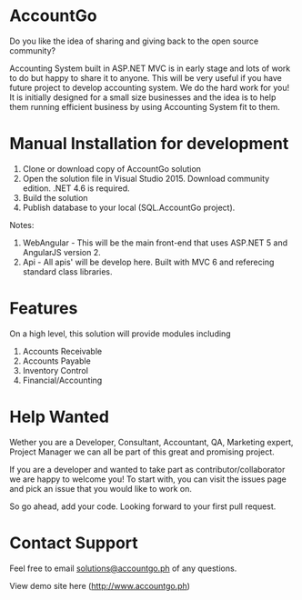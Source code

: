 # AccountGo

Do you like the idea of sharing and giving back to the open source community?

Accounting System built in ASP.NET MVC is in early stage and lots of work to do but happy to share it to anyone. This will be very useful if you have future project to develop accounting system. We do the hard work for you!
It is initially designed for a small size businesses and the idea is to help them running efficient business by using Accounting System fit to them.

# Manual Installation for development

1. Clone or download copy of AccountGo solution
2. Open the solution file in Visual Studio 2015. Download community edition. .NET 4.6 is required.
3. Build the solution
4. Publish database to your local (SQL.AccountGo project).

Notes: 
1. WebAngular - This will be the main front-end that uses ASP.NET 5 and AngularJS version 2.
2. Api - All apis' will be develop here. Built with MVC 6 and referecing standard class libraries.

# Features

On a high level, this solution will provide modules including

1. Accounts Receivable
2. Accounts Payable
3. Inventory Control
4. Financial/Accounting

# Help Wanted

Wether you are a Developer, Consultant, Accountant, QA, Marketing expert, Project Manager we can all be part of this great and promising project.

If you are a developer and wanted to take part as contributor/collaborator we are happy to welcome you! To start with, you can visit the issues page and pick an issue that you would like to work on.

So go ahead, add your code. Looking forward to your first pull request.

# Contact Support
Feel free to email solutions@accountgo.ph of any questions.

View demo site here (http://www.accountgo.ph)
